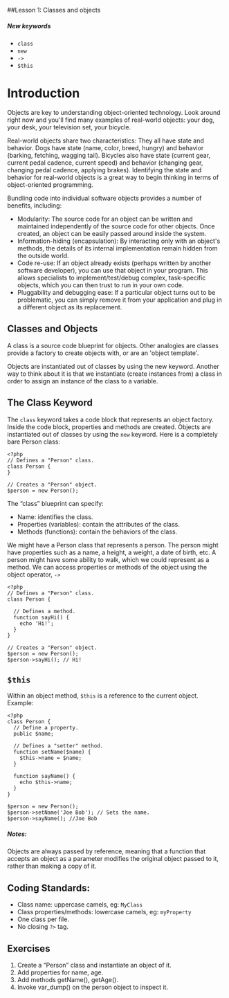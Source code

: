 ##Lesson 1: Classes and objects

##### New keywords
- `class`
- `new`
- `->`
- `$this`

# Introduction

Objects are key to understanding object-oriented technology. Look around right now and you'll find many examples of real-world objects: your dog, your desk, your television set, your bicycle.

Real-world objects share two characteristics: They all have state and behavior. Dogs have state (name, color, breed, hungry) and behavior (barking, fetching, wagging tail). Bicycles also have state (current gear, current pedal cadence, current speed) and behavior (changing gear, changing pedal cadence, applying brakes). Identifying the state and behavior for real-world objects is a great way to begin thinking in terms of object-oriented programming.

Bundling code into individual software objects provides a number of benefits, including:
- Modularity: The source code for an object can be written and maintained independently of the source code for other objects. Once created, an object can be easily passed around inside the system.
- Information-hiding (encapsulation): By interacting only with an object's methods, the details of its internal implementation remain hidden from the outside world.
- Code re-use: If an object already exists (perhaps written by another software developer), you can use that object in your program. This allows specialists to implement/test/debug complex, task-specific objects, which you can then trust to run in your own code.
- Pluggability and debugging ease: If a particular object turns out to be problematic, you can simply remove it from your application and plug in a different object as its replacement.

## Classes and Objects

A class is a source code blueprint for objects. Other analogies are classes provide a factory to create objects with, or are an 'object template'.

Objects are instantiated out of classes by using the new keyword. Another way to think about it is that we instantiate (create instances from) a class in order to assign an instance of the class to a variable.

## The Class Keyword
The `class` keyword takes a code block that represents an object factory. Inside the code block, properties and methods are created.
Objects are instantiated out of classes by using the `new` keyword. Here is a completely bare Person class:

```
<?php
// Defines a "Person" class.
class Person {
}

// Creates a "Person" object.
$person = new Person();
```

The “class” blueprint can specify:
- Name: identifies the class.
- Properties (variables): contain the attributes of the class.
- Methods (functions): contain the behaviors of the class.

We might have a Person class that represents a person. The person might have properties such as a name, a height, a weight, a date of birth, etc. A person might have some ability to walk, which we could represent as a method.
We can access properties or methods of the object using the object operator, `->`

```
<?php
// Defines a "Person" class.
class Person {

  // Defines a method.
  function sayHi() {
    echo 'Hi!';
  }
}

// Creates a "Person" object.
$person = new Person();
$person->sayHi(); // Hi!

```

## `$this`
Within an object method, `$this` is a reference to the current object. Example:

```
<?php
class Person {
  // Define a property.
  public $name;

  // Defines a "setter" method.
  function setName($name) {
    $this->name = $name;
  }
  
  function sayName() {
    echo $this->name;
  }
}

$person = new Person();
$person->setName('Joe Bob'); // Sets the name.
$person->sayName(); //Joe Bob
```

##### Notes:
Objects are always passed by reference, meaning that a function that accepts an object as a parameter modifies the original object passed to it, rather than making a copy of it.

## Coding Standards:
- Class name: uppercase camels, eg: `MyClass`
- Class properties/methods: lowercase camels, eg: `myProperty`
- One class per file.
- No closing `?>` tag.

## Exercises
1. Create a “Person” class and instantiate an object of it.
2. Add properties for name, age.
3. Add methods getName(), getAge().
4. Invoke var_dump() on the person object to inspect it.
